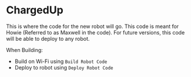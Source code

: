 # ChargedUp
This is where the code for the new robot will go.
This code is meant for Howie (Referred to as Maxwell in the code). For future versions, this code will be able to deploy to any robot.

When Building:

* Build on Wi-Fi using <code>Build Robot Code</code>
* Deploy to robot using <code>Deploy Robot Code</code>
